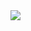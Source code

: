 <!--
### Hi there 👋
-->

<img src="https://capsule-render.vercel.app/api?type=wave&color=auto&height=300&section=header&text=Welcome%20to%20Heejin's%20space&fontSize=90" />

<!--
**juliet13579/juliet13579** is a ✨ _special_ ✨ repository because its `README.md` (this file) appears on your GitHub profile.

Here are some ideas to get you started:

- 🔭 I’m currently working on ...
- 🌱 I’m currently learning ...
- 👯 I’m looking to collaborate on ...
- 🤔 I’m looking for help with ...
- 💬 Ask me about ...
- 📫 How to reach me: ...
- 😄 Pronouns: ...
- ⚡ Fun fact: ...
-->
